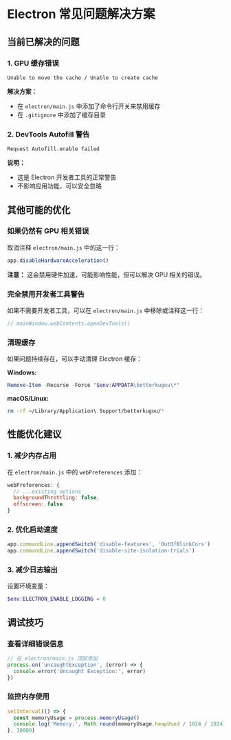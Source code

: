 # Electron 常见问题解决方案

## 当前已解决的问题

### 1. GPU 缓存错误
```
Unable to move the cache / Unable to create cache
```

**解决方案：**
- 在 `electron/main.js` 中添加了命令行开关来禁用缓存
- 在 `.gitignore` 中添加了缓存目录

### 2. DevTools Autofill 警告
```
Request Autofill.enable failed
```

**说明：**
- 这是 Electron 开发者工具的正常警告
- 不影响应用功能，可以安全忽略

## 其他可能的优化

### 如果仍然有 GPU 相关错误

取消注释 `electron/main.js` 中的这一行：
```javascript
app.disableHardwareAcceleration()
```

**注意：** 这会禁用硬件加速，可能影响性能，但可以解决 GPU 相关的错误。

### 完全禁用开发者工具警告

如果不需要开发者工具，可以在 `electron/main.js` 中移除或注释这一行：
```javascript
// mainWindow.webContents.openDevTools()
```

### 清理缓存

如果问题持续存在，可以手动清理 Electron 缓存：

**Windows:**
```powershell
Remove-Item -Recurse -Force "$env:APPDATA\betterkugou\*"
```

**macOS/Linux:**
```bash
rm -rf ~/Library/Application\ Support/betterkugou/*
```

## 性能优化建议

### 1. 减少内存占用
在 `electron/main.js` 中的 `webPreferences` 添加：
```javascript
webPreferences: {
  // ...existing options
  backgroundThrottling: false,
  offscreen: false
}
```

### 2. 优化启动速度
```javascript
app.commandLine.appendSwitch('disable-features', 'OutOfBlinkCors')
app.commandLine.appendSwitch('disable-site-isolation-trials')
```

### 3. 减少日志输出
设置环境变量：
```powershell
$env:ELECTRON_ENABLE_LOGGING = 0
```

## 调试技巧

### 查看详细错误信息
```javascript
// 在 electron/main.js 顶部添加
process.on('uncaughtException', (error) => {
  console.error('Uncaught Exception:', error)
})
```

### 监控内存使用
```javascript
setInterval(() => {
  const memoryUsage = process.memoryUsage()
  console.log('Memory:', Math.round(memoryUsage.heapUsed / 1024 / 1024), 'MB')
}, 10000)
```
